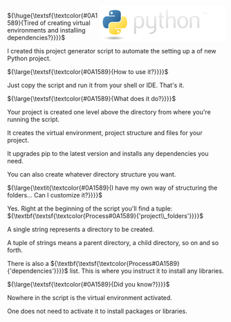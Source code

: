 
<img align="right" src="python_logo/python-logo@2x.png">

${\huge{\textsf{\textcolor{#0A1589}{Tired of creating virtual environments and installing dependencies?}}}}$

I created this project generator script to automate the setting up a of new Python project.



${\large{\textsf{\textcolor{#0A1589}{How to use it?}}}}$

Just copy the script and run it from your shell or IDE. That's it.


${\large{\textsf{\textcolor{#0A1589}{What does it do?}}}}$

Your project is created one level above the directory from where you're running the script.

It creates the virtual environment, project structure and files for your project.

It upgrades pip to the latest version and installs any dependencies you need.

You can also create whatever directory structure you want.


${\large{\textit{\textcolor{#0A1589}{I have my own way of structuring the folders... Can I customize it?}}}}$

Yes. Right at the beginning of the script you'll find a tuple: ${\textbf{\textsf{\textcolor{Process#0A1589}{'project\\_folders'}}}}$

A single string represents a directory to be created.

A tuple of strings means a parent directory, a child directory, so on and so forth.

There is also a ${\textbf{\textsf{\textcolor{Process#0A1589}{'dependencies'}}}}$ list. This is where you instruct it to install any libraries.


${\large{\textsf{\textcolor{#0A1589}{Did you know?}}}}$

Nowhere in the script is the virtual environment activated.

One does not need to activate it to install packages or libraries.



